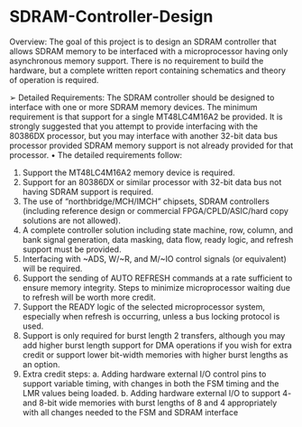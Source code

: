 # SDRAM-Controller-Design

Overview:
The goal of this project is to design an SDRAM controller that allows SDRAM memory to be interfaced
with a microprocessor having only asynchronous memory support. There is no requirement to build
the hardware, but a complete written report containing schematics and theory of operation is
required.


➢ Detailed Requirements:
The SDRAM controller should be designed to interface with one or more SDRAM memory devices. The
minimum requirement is that support for a single MT48LC4M16A2 be provided. It is strongly
suggested that you attempt to provide interfacing with the 80386DX processor, but you may interface
with another 32-bit data bus processor provided SDRAM memory support is not already provided for
that processor.
• The detailed requirements follow:
1. Support the MT48LC4M16A2 memory device is required.
2. Support for an 80386DX or similar processor with 32-bit data bus not having SDRAM support is
required.
3. The use of “northbridge/MCH/IMCH” chipsets, SDRAM controllers (including reference design or
commercial FPGA/CPLD/ASIC/hard copy solutions are not allowed).
4. A complete controller solution including state machine, row, column, and bank signal generation,
data masking, data flow, ready logic, and refresh support must be provided.
5. Interfacing with ~ADS, W/~R, and M/~IO control signals (or equivalent) will be required.
6. Support the sending of AUTO REFRESH commands at a rate sufficient to ensure memory integrity.
Steps to minimize microprocessor waiting due to refresh will be worth more credit.
7. Support the READY logic of the selected microprocessor system, especially when refresh is
occurring, unless a bus locking protocol is used.
8. Support is only required for burst length 2 transfers, although you may add higher burst length
support for DMA operations if you wish for extra credit or support lower bit-width memories with
higher burst lengths as an option.
9. Extra credit steps:
a. Adding hardware external I/O control pins to support variable timing, with changes in both the
FSM timing and the LMR values being loaded.
b. Adding hardware external I/O to support 4- and 8-bit wide memories with burst lengths of 8
and 4 appropriately with all changes needed to the FSM and SDRAM interface
